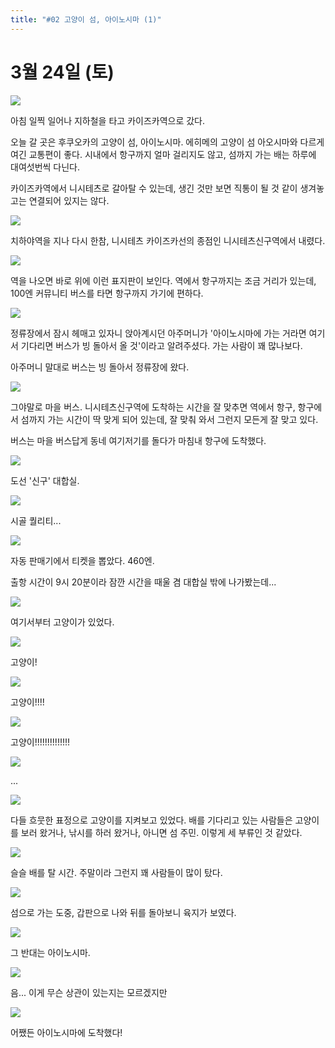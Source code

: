 ```yaml
---
title: "#02 고양이 섬, 아이노시마 (1)"
---
```


# 3월 24일 (토)

![](/photos/180323-kyusyu/02_01.jpg)

아침 일찍 일어나 지하철을 타고 카이즈카역으로 갔다.

오늘 갈 곳은 후쿠오카의 고양이 섬, 아이노시마. 에히메의 고양이 섬 아오시마와 다르게 여긴 교통편이 좋다. 시내에서 항구까지 얼마 걸리지도 않고, 섬까지 가는 배는 하루에 대여섯번씩 다닌다.

카이즈카역에서 니시테츠로 갈아탈 수 있는데, 생긴 것만 보면 직통이 될 것 같이 생겨놓고는 연결되어 있지는 않다.

![](/photos/180323-kyusyu/02_02.png)

치하야역을 지나 다시 한참, 니시테츠 카이즈카선의 종점인 니시테츠신구역에서 내렸다.

![](/photos/180323-kyusyu/02_03.jpg)

역을 나오면 바로 위에 이런 표지판이 보인다.
역에서 항구까지는 조금 거리가 있는데, 100엔 커뮤니티 버스를 타면 항구까지 가기에 편하다.

![](/photos/180323-kyusyu/02_04.jpg)

정류장에서 잠시 헤매고 있자니 앉아계시던 아주머니가 '아이노시마에 가는 거라면 여기서 기다리면 버스가 빙 돌아서 올 것'이라고 알려주셨다.
가는 사람이 꽤 많나보다.

아주머니 말대로 버스는 빙 돌아서 정류장에 왔다.

![](/photos/180323-kyusyu/02_05.jpg)

그야말로 마을 버스.
니시테츠신구역에 도착하는 시간을 잘 맞추면 역에서 항구, 항구에서 섬까지 가는 시간이 딱 맞게 되어 있는데, 잘 맞춰 와서 그런지 모든게 잘 맞고 있다.

버스는 마을 버스답게 동네 여기저기를 돌다가 마침내 항구에 도착했다.

![](/photos/180323-kyusyu/02_06.jpg)

도선 '신구' 대합실.

![](/photos/180323-kyusyu/02_07.jpg)

시골 퀄리티...

![](/photos/180323-kyusyu/02_08.jpg)

자동 판매기에서 티켓을 뽑았다. 460엔.

출항 시간이 9시 20분이라 잠깐 시간을 때울 겸 대합실 밖에 나가봤는데...

![](/photos/180323-kyusyu/02_09.jpg)

여기서부터 고양이가 있었다.

![](/photos/180323-kyusyu/02_10.jpg)

고양이!

![](/photos/180323-kyusyu/02_11.jpg)

고양이!!!!

![](/photos/180323-kyusyu/02_12.jpg)

고양이!!!!!!!!!!!!!!

![](/photos/180323-kyusyu/02_13.jpg)

...

![](/photos/180323-kyusyu/02_14.jpg)

다들 흐뭇한 표정으로 고양이를 지켜보고 있었다.
배를 기다리고 있는 사람들은 고양이를 보러 왔거나, 낚시를 하러 왔거나, 아니면 섬 주민. 이렇게 세 부류인 것 같았다.

![](/photos/180323-kyusyu/02_15.jpg)

슬슬 배를 탈 시간.
주말이라 그런지 꽤 사람들이 많이 탔다.

![](/photos/180323-kyusyu/02_16.jpg)

섬으로 가는 도중, 갑판으로 나와 뒤를 돌아보니 육지가 보였다.

![](/photos/180323-kyusyu/02_17.jpg)

그 반대는 아이노시마.

![](/photos/180323-kyusyu/02_18.jpg)

음... 이게 무슨 상관이 있는지는 모르겠지만

![](/photos/180323-kyusyu/02_19.jpg)

어쨌든 아이노시마에 도착했다!
